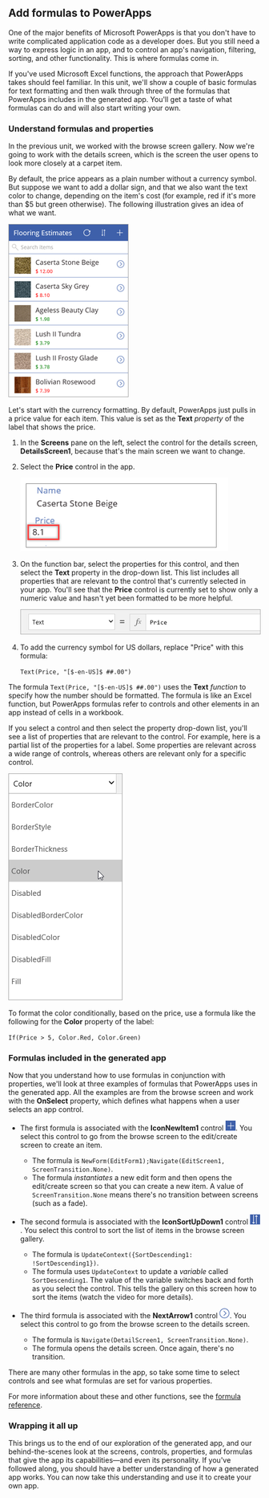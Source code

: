 ## Add formulas to PowerApps
One of the major benefits of Microsoft PowerApps is that you don't have to write complicated application code as a developer does. But you still need a way to express logic in an app, and to control an app's navigation, filtering, sorting, and other functionality. This is where formulas come in.

If you've used Microsoft Excel functions, the approach that PowerApps takes should feel familiar. In this unit, we'll show a couple of basic formulas for text formatting and then walk through three of the formulas that PowerApps includes in the generated app. You'll get a taste of what formulas can do and will also start writing your own.

### Understand formulas and properties
In the previous unit, we worked with the browse screen gallery. Now we're going to work with the details screen, which is the screen the user opens to look more closely at a carpet item. 

By default, the price appears as a plain number without a currency symbol. But suppose we want to add a dollar sign, and that we also want the text color to change, depending on the item's cost (for example, red if it's more than $5 but green otherwise). The following illustration gives an idea of what we want.

![Text formatting for color and currency](../media/powerapps-formulas2.png)

Let's start with the currency formatting. By default, PowerApps just pulls in a price value for each item. This value is set as the **Text** *property* of the label that shows the price.

1. In the **Screens** pane on the left, select the control for the details screen, **DetailsScreen1**, because that's the main screen we want to change.
1. Select the **Price** control in the app.

    ![Price formatting](../media/powerapps-formulas3.png)

1. On the function bar, select the properties for this control, and then select the **Text** property in the drop-down list. This list includes all properties that are relevant to the control that's currently selected in your app. You'll see that the **Price** control is currently set to show only a numeric value and hasn't yet been formatted to be more helpful. 

    ![Price formatting](../media/powerapps-formulas1.png)

1. To add the currency symbol for US dollars, replace "Price" with this formula: 

    `Text(Price, "[$-en-US]$ ##.00")`

The formula `Text(Price, "[$-en-US]$ ##.00")` uses the **Text** *function* to specify how the number should be formatted. The formula is like an Excel function, but PowerApps formulas refer to controls and other elements in an app instead of cells in a workbook.

If you select a control and then select the property drop-down list, you'll see a list of properties that are relevant to the control. For example, here is a partial list of the properties for a label. Some properties are relevant across a wide range of controls, whereas others are relevant only for a specific control.

![Setting properties](../media/powerapps-formulas4.png)

To format the color conditionally, based on the price, use a formula like the following for the **Color** property of the label:

`If(Price > 5, Color.Red, Color.Green)`

### Formulas included in the generated app
Now that you understand how to use formulas in conjunction with properties, we'll look at three examples of formulas that PowerApps uses in the generated app. All the examples are from the browse screen and work with the **OnSelect** property, which defines what happens when a user selects an app control.

* The first formula is associated with the **IconNewItem1** control ![New item icon](../media/powerapps-icon-add-item.png). You select this control to go from the browse screen to the edit/create screen to create an item. 

    * The formula is `NewForm(EditForm1);Navigate(EditScreen1, ScreenTransition.None)`.
    * The formula *instantiates* a new edit form and then opens the edit/create screen so that you can create a new item. A value of `ScreenTransition.None` means there's no transition between screens (such as a fade).

* The second formula is associated with the **IconSortUpDown1** control ![Sort gallery icon](../media/powerapps-icon-sort.png). You select this control to sort the list of items in the browse screen gallery.

    * The formula is `UpdateContext({SortDescending1: !SortDescending1})`.
    * The formula uses `UpdateContext` to update a *variable* called `SortDescending1`. The value of the variable switches back and forth as you select the control. This tells the gallery on this screen how to sort the items (watch the video for more details).

* The third formula is associated with the **NextArrow1** control ![Go to details arrow icon](../media/powerapps-icon-arrow.png). You select this control to go from the browse screen to the details screen.

    * The formula is `Navigate(DetailScreen1, ScreenTransition.None)`.
    * The formula opens the details screen. Once again, there's no transition.

There are many other formulas in the app, so take some time to select controls and see what formulas are set for various properties.

For more information about these and other functions, see the [formula reference](https://docs.microsoft.com/en-us/powerapps/maker/canvas-apps/formula-reference).

### Wrapping it all up
This brings us to the end of our exploration of the generated app, and our behind-the-scenes look at the screens, controls, properties, and formulas that give the app its capabilities—and even its personality. If you've followed along, you should have a better understanding of how a generated app works. You can now take this understanding and use it to create your own app.